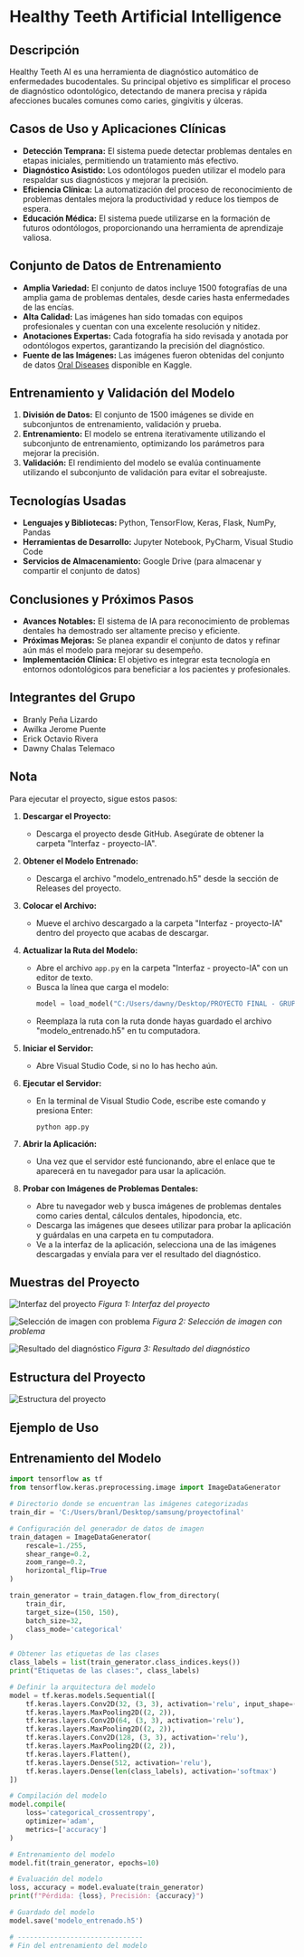 # Healthy Teeth Artificial Intelligence

## Descripción
Healthy Teeth AI es una herramienta de diagnóstico automático de enfermedades bucodentales. Su principal objetivo es simplificar el proceso de diagnóstico odontológico, detectando de manera precisa y rápida afecciones bucales comunes como caries, gingivitis y úlceras.

## Casos de Uso y Aplicaciones Clínicas
- **Detección Temprana:** El sistema puede detectar problemas dentales en etapas iniciales, permitiendo un tratamiento más efectivo.
- **Diagnóstico Asistido:** Los odontólogos pueden utilizar el modelo para respaldar sus diagnósticos y mejorar la precisión.
- **Eficiencia Clínica:** La automatización del proceso de reconocimiento de problemas dentales mejora la productividad y reduce los tiempos de espera.
- **Educación Médica:** El sistema puede utilizarse en la formación de futuros odontólogos, proporcionando una herramienta de aprendizaje valiosa.

## Conjunto de Datos de Entrenamiento
- **Amplia Variedad:** El conjunto de datos incluye 1500 fotografías de una amplia gama de problemas dentales, desde caries hasta enfermedades de las encías.
- **Alta Calidad:** Las imágenes han sido tomadas con equipos profesionales y cuentan con una excelente resolución y nitidez.
- **Anotaciones Expertas:** Cada fotografía ha sido revisada y anotada por odontólogos expertos, garantizando la precisión del diagnóstico.
- **Fuente de las Imágenes:** Las imágenes fueron obtenidas del conjunto de datos [Oral Diseases](https://www.kaggle.com/datasets/salmansajid05/oral-diseases?resource=download) disponible en Kaggle.

## Entrenamiento y Validación del Modelo
1. **División de Datos:** El conjunto de 1500 imágenes se divide en subconjuntos de entrenamiento, validación y prueba.
2. **Entrenamiento:** El modelo se entrena iterativamente utilizando el subconjunto de entrenamiento, optimizando los parámetros para mejorar la precisión.
3. **Validación:** El rendimiento del modelo se evalúa continuamente utilizando el subconjunto de validación para evitar el sobreajuste.

## Tecnologías Usadas
- **Lenguajes y Bibliotecas:** Python, TensorFlow, Keras, Flask, NumPy, Pandas
- **Herramientas de Desarrollo:** Jupyter Notebook, PyCharm, Visual Studio Code
- **Servicios de Almacenamiento:** Google Drive (para almacenar y compartir el conjunto de datos)
  
## Conclusiones y Próximos Pasos
- **Avances Notables:** El sistema de IA para reconocimiento de problemas dentales ha demostrado ser altamente preciso y eficiente.
- **Próximas Mejoras:** Se planea expandir el conjunto de datos y refinar aún más el modelo para mejorar su desempeño.
- **Implementación Clínica:** El objetivo es integrar esta tecnología en entornos odontológicos para beneficiar a los pacientes y profesionales.

## Integrantes del Grupo
- Branly Peña Lizardo
- Awilka Jerome Puente
- Erick Octavio Rivera
- Dawny Chalas Telemaco

## Nota

Para ejecutar el proyecto, sigue estos pasos:

1. **Descargar el Proyecto:**
   - Descarga el proyecto desde GitHub. Asegúrate de obtener la carpeta "Interfaz - proyecto-IA".

2. **Obtener el Modelo Entrenado:**
   - Descarga el archivo "modelo_entrenado.h5" desde la sección de Releases del proyecto.

3. **Colocar el Archivo:**
   - Mueve el archivo descargado a la carpeta "Interfaz - proyecto-IA" dentro del proyecto que acabas de descargar.

4. **Actualizar la Ruta del Modelo:**
   - Abre el archivo `app.py` en la carpeta "Interfaz - proyecto-IA" con un editor de texto.
   - Busca la línea que carga el modelo:
     ```python
     model = load_model("C:/Users/dawny/Desktop/PROYECTO FINAL - GRUPO STAT CAST/Interfaz - proyecto-IA/modelo_entrenado.h5")
     ```
   - Reemplaza la ruta con la ruta donde hayas guardado el archivo "modelo_entrenado.h5" en tu computadora.

5. **Iniciar el Servidor:**
   - Abre Visual Studio Code, si no lo has hecho aún.

6. **Ejecutar el Servidor:**
   - En la terminal de Visual Studio Code, escribe este comando y presiona Enter:
     ```
     python app.py
     ```

7. **Abrir la Aplicación:**
   - Una vez que el servidor esté funcionando, abre el enlace que te aparecerá en tu navegador para usar la aplicación.

8. **Probar con Imágenes de Problemas Dentales:**
   - Abre tu navegador web y busca imágenes de problemas dentales como caries dental, cálculos dentales, hipodoncia, etc.
   - Descarga las imágenes que desees utilizar para probar la aplicación y guárdalas en una carpeta en tu computadora.
   - Ve a la interfaz de la aplicación, selecciona una de las imágenes descargadas y envíala para ver el resultado del diagnóstico.

## Muestras del Proyecto

![Interfaz del proyecto](https://github.com/DawnyCTI/PROYECTO-FINAL---GRUPO-STAT-CAST/raw/main/images/p1.png)
*Figura 1: Interfaz del proyecto*

![Selección de imagen con problema](https://github.com/DawnyCTI/PROYECTO-FINAL---GRUPO-STAT-CAST/raw/main/images/p2.png)
*Figura 2: Selección de imagen con problema*

![Resultado del diagnóstico](https://github.com/DawnyCTI/PROYECTO-FINAL---GRUPO-STAT-CAST/raw/main/images/p3.png)
*Figura 3: Resultado del diagnóstico*

## Estructura del Proyecto
![Estructura del proyecto](https://github.com/repositoriosHackaton/StatCast/blob/main/images/p4.png)

## Ejemplo de Uso

## Entrenamiento del Modelo
```python
import tensorflow as tf
from tensorflow.keras.preprocessing.image import ImageDataGenerator

# Directorio donde se encuentran las imágenes categorizadas
train_dir = 'C:/Users/branl/Desktop/samsung/proyectofinal'

# Configuración del generador de datos de imagen
train_datagen = ImageDataGenerator(
    rescale=1./255,
    shear_range=0.2,
    zoom_range=0.2,
    horizontal_flip=True
)

train_generator = train_datagen.flow_from_directory(
    train_dir,
    target_size=(150, 150),
    batch_size=32,
    class_mode='categorical'
)

# Obtener las etiquetas de las clases
class_labels = list(train_generator.class_indices.keys())
print("Etiquetas de las clases:", class_labels)

# Definir la arquitectura del modelo
model = tf.keras.models.Sequential([
    tf.keras.layers.Conv2D(32, (3, 3), activation='relu', input_shape=(150, 150, 3)),
    tf.keras.layers.MaxPooling2D((2, 2)),
    tf.keras.layers.Conv2D(64, (3, 3), activation='relu'),
    tf.keras.layers.MaxPooling2D((2, 2)),
    tf.keras.layers.Conv2D(128, (3, 3), activation='relu'),
    tf.keras.layers.MaxPooling2D((2, 2)),
    tf.keras.layers.Flatten(),
    tf.keras.layers.Dense(512, activation='relu'),
    tf.keras.layers.Dense(len(class_labels), activation='softmax')
])

# Compilación del modelo
model.compile(
    loss='categorical_crossentropy',
    optimizer='adam',
    metrics=['accuracy']
)

# Entrenamiento del modelo
model.fit(train_generator, epochs=10)

# Evaluación del modelo
loss, accuracy = model.evaluate(train_generator)
print(f"Pérdida: {loss}, Precisión: {accuracy}")

# Guardado del modelo
model.save('modelo_entrenado.h5')

# -------------------------------
# Fin del entrenamiento del modelo

